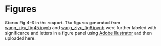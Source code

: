 # Figures
Stores Fig 4-6 in the resport. The figures generated from [wang_ziyu_fig45.ipynb](https://github.com/ziyuw2/20.440_project/blob/750bc3d9002a545c664b4bfa876dbf5881c82f70/Code/wang_ziyu_fig45.ipynb) and [wang_ziyu_fig6.ipynb](https://github.com/ziyuw2/20.440_project/blob/750bc3d9002a545c664b4bfa876dbf5881c82f70/Code/wang_ziyu_fig6.ipynb) were further labeled with significance and letters in a figure panel using [Adobe Illustrator](https://www.adobe.com/products/illustrator.html) and then uploaded here.
